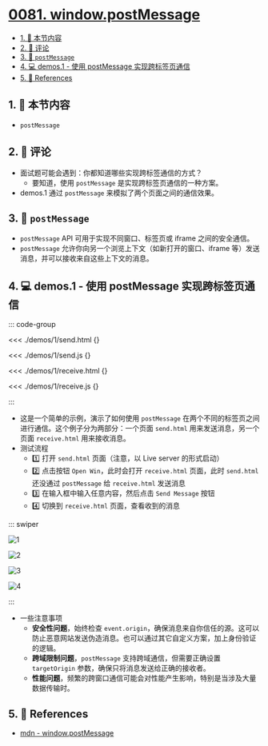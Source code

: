 # [0081. window.postMessage](https://github.com/Tdahuyou/TNotes.javascript/tree/main/notes/0081.%20window.postMessage)

<!-- region:toc -->

- [1. 🎯 本节内容](#1--本节内容)
- [2. 🫧 评论](#2--评论)
- [3. 📒 `postMessage`](#3--postmessage)
- [4. 💻 demos.1 - 使用 postMessage 实现跨标签页通信](#4--demos1---使用-postmessage-实现跨标签页通信)
- [5. 🔗 References](#5--references)

<!-- endregion:toc -->

## 1. 🎯 本节内容

- `postMessage`

## 2. 🫧 评论

- 面试题可能会遇到：你都知道哪些实现跨标签通信的方式？
  - 要知道，使用 `postMessage` 是实现跨标签页通信的一种方案。
- demos.1 通过 `postMessage` 来模拟了两个页面之间的通信效果。

## 3. 📒 `postMessage`

- `postMessage` API 可用于实现不同窗口、标签页或 iframe 之间的安全通信。
- `postMessage` 允许你向另一个浏览上下文（如新打开的窗口、iframe 等）发送消息，并可以接收来自这些上下文的消息。

## 4. 💻 demos.1 - 使用 postMessage 实现跨标签页通信

::: code-group

<<< ./demos/1/send.html {}

<<< ./demos/1/send.js {}

<<< ./demos/1/receive.html {}

<<< ./demos/1/receive.js {}

:::

- 这是一个简单的示例，演示了如何使用 `postMessage` 在两个不同的标签页之间进行通信。这个例子分为两部分：一个页面 `send.html` 用来发送消息，另一个页面 `receive.html` 用来接收消息。
- 测试流程
  - 1️⃣ 打开 `send.html` 页面（注意，以 Live server 的形式启动）
  - 2️⃣ 点击按钮 `Open Win`，此时会打开 `receive.html` 页面，此时 `send.html` 还没通过 `postMessage` 给 `receive.html` 发送消息
  - 3️⃣ 在输入框中输入任意内容，然后点击 `Send Message` 按钮
  - 4️⃣ 切换到 `receive.html` 页面，查看收到的消息

::: swiper

![1](https://cdn.jsdelivr.net/gh/tnotesjs/imgs@main/2025-09-03-22-17-27.png)

![2](https://cdn.jsdelivr.net/gh/tnotesjs/imgs@main/2025-09-03-22-17-41.png)

![3](https://cdn.jsdelivr.net/gh/tnotesjs/imgs@main/2025-09-03-22-17-48.png)

![4](https://cdn.jsdelivr.net/gh/tnotesjs/imgs@main/2025-09-03-22-19-41.png)

:::

- 一些注意事项
  - **安全性问题**，始终检查 `event.origin`，确保消息来自你信任的源。这可以防止恶意网站发送伪造消息。也可以通过其它自定义方案，加上身份验证的逻辑。
  - **跨域限制问题**，`postMessage` 支持跨域通信，但需要正确设置 `targetOrigin` 参数，确保只将消息发送给正确的接收者。
  - **性能问题**，频繁的跨窗口通信可能会对性能产生影响，特别是当涉及大量数据传输时。

## 5. 🔗 References

- [mdn - window.postMessage][1]

[1]: https://developer.mozilla.org/zh-CN/docs/Web/API/Window/postMessage
